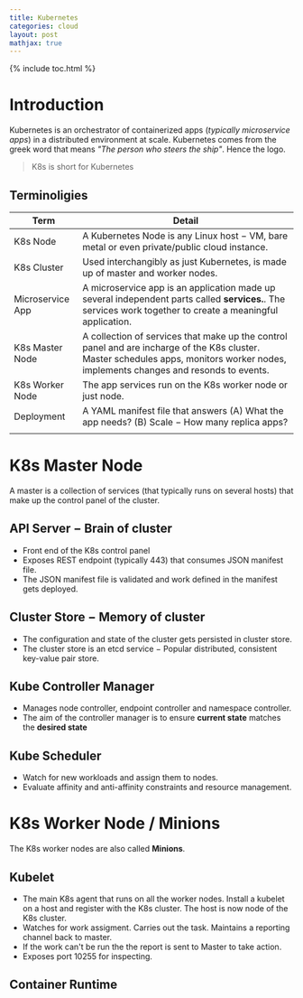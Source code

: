 ```yaml
---
title: Kubernetes
categories: cloud
layout: post
mathjax: true
---
```


{% include toc.html %}

# Introduction

Kubernetes is an orchestrator of containerized apps (*typically microservice apps*) in a distributed environment at scale. Kubernetes comes from the greek word that means *"The person who steers the ship"*. Hence the logo. 

> K8s is short for Kubernetes

## Terminoligies

| Term             | Detail                                                       |
| ---------------- | ------------------------------------------------------------ |
| K8s Node         | A Kubernetes Node is any Linux host $-$ VM, bare metal or even private/public cloud instance. |
| K8s Cluster      | Used interchangibly as just Kubernetes, is made up of master and worker nodes. |
| Microservice App | A microservice app is an application made up several independent parts called **services.**. The services work together to create a meaningful application. |
| K8s Master Node  | A collection of services that make up the control panel and are incharge of the K8s cluster. Master schedules apps, monitors worker nodes, implements changes and resonds to events. |
| K8s Worker Node  | The app services run on the K8s worker node or just node.    |
| Deployment       | A YAML manifest file that answers (A) What the app needs? (B) Scale $-$ How many replica apps? |
|                  |                                                              |

# K8s Master Node

A master is a collection of services (that typically runs on several hosts) that make up the control panel of the cluster.

## API Server  $-$ Brain of cluster

- Front end of the K8s control panel
- Exposes REST endpoint (typically 443) that consumes JSON manifest file. 
- The JSON manifest file is validated and work defined in the manifest gets deployed.

## Cluster Store $-$ Memory of cluster

- The configuration and state of the cluster gets persisted in cluster store.
- The cluster store is an etcd service $-$ Popular distributed, consistent key-value pair store.

## Kube Controller Manager

- Manages node controller, endpoint controller and namespace controller.
- The aim of the controller manager is to ensure **current state** matches the **desired state**

## Kube Scheduler

- Watch for new workloads and assign them to nodes.
- Evaluate affinity and anti-affinity constraints and resource management.

# K8s Worker Node / Minions

The K8s worker nodes are also called **Minions**. 

## Kubelet

- The main K8s agent that runs on all the worker nodes. Install a kubelet on a host and register with the K8s cluster. The host is now node of the K8s cluster.
- Watches for work assigment. Carries out the task. Maintains a reporting channel back to master.
- If the work can't be run the the report is sent to Master to take action.
- Exposes port 10255 for inspecting.

## Container Runtime


